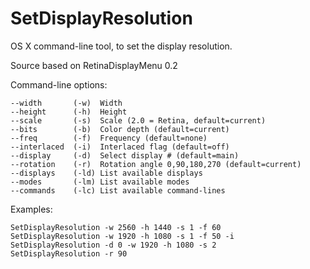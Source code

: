 # SetDisplayResolution
OS X command-line tool, to set the display resolution.

Source based on RetinaDisplayMenu 0.2



Command-line options:

    --width       (-w)  Width
    --height      (-h)  Height
    --scale       (-s)  Scale (2.0 = Retina, default=current)
    --bits        (-b)  Color depth (default=current)
    --freq        (-f)  Frequency (default=none)
    --interlaced  (-i)  Interlaced flag (default=off)
    --display     (-d)  Select display # (default=main)
    --rotation    (-r)  Rotation angle 0,90,180,270 (default=current)
    --displays    (-ld) List available displays
    --modes       (-lm) List available modes
    --commands    (-lc) List available command-lines


Examples:

    SetDisplayResolution -w 2560 -h 1440 -s 1 -f 60
    SetDisplayResolution -w 1920 -h 1080 -s 1 -f 50 -i
    SetDisplayResolution -d 0 -w 1920 -h 1080 -s 2
    SetDisplayResolution -r 90
